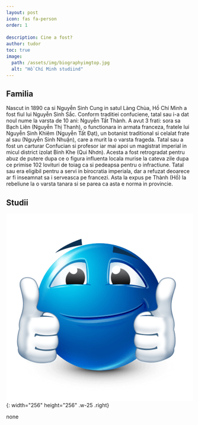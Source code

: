 ```yaml
---
layout: post
icon: fas fa-person
order: 1

description: Cine a fost?
author: tudor
toc: true
image:
  path: /assets/img/biographyimgtop.jpg
  alt: "Hồ Chí Minh studiind"
---
```


## Familia
Nascut in 1890 ca si Nguyễn Sinh Cung in satul Làng Chùa, Hồ Chí Minh a fost fiul lui Nguyễn Sinh Sắc. Conform traditiei confuciene, tatal sau i-a dat noul nume la varsta de 10 ani: Nguyễn Tất Thành. A avut 3 frati: sora sa Bạch Liên (Nguyễn Thị Thanh), o functionara in armata franceza, fratele lui Nguyễn Sinh Khiêm (Nguyễn Tất Đạt), un botanist traditional si celalat frate al sau (Nguyễn Sinh Nhuận), care a murit la o varsta frageda. Tatal sau a fost un carturar Confucian si profesor iar mai apoi un magistrat imperial in micul district izolat Binh Khe (Qui Nhơn). Acesta a fost retrogradat pentru abuz de putere dupa ce o figura influenta locala murise la cateva zile dupa ce primise 102 lovituri de toiag ca si pedeapsa pentru o infractiune. Tatal sau era eligibil pentru a servi in birocratia imperiala, dar a refuzat deoarece ar fi inseamnat sa i serveasca pe francezi. Asta la expus pe Thành (Hồ) la rebeliune la o varsta tanara si se parea ca asta e norma in provincie.

## Studii

![Desktop View](/assets/img/thumbsup.png){: width="256" height="256" .w-25 .right}

none
